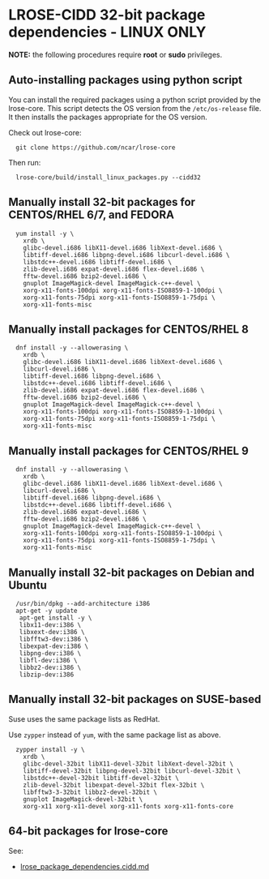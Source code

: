 # LROSE-CIDD 32-bit package dependencies - LINUX ONLY

**NOTE:** the following procedures require **root** or **sudo** privileges.

## Auto-installing packages using python script

You can install the required packages using a python script provided by the lrose-core.
This script detects the OS version from the ```/etc/os-release``` file.
It then installs the packages appropriate for the OS version.

Check out lrose-core:

```
  git clone https://github.com/ncar/lrose-core
```

Then run:

```
  lrose-core/build/install_linux_packages.py --cidd32
```

## Manually install 32-bit packages for CENTOS/RHEL 6/7, and FEDORA

```
  yum install -y \
    xrdb \
    glibc-devel.i686 libX11-devel.i686 libXext-devel.i686 \
    libtiff-devel.i686 libpng-devel.i686 libcurl-devel.i686 \
    libstdc++-devel.i686 libtiff-devel.i686 \
    zlib-devel.i686 expat-devel.i686 flex-devel.i686 \
    fftw-devel.i686 bzip2-devel.i686 \
    gnuplot ImageMagick-devel ImageMagick-c++-devel \
    xorg-x11-fonts-100dpi xorg-x11-fonts-ISO8859-1-100dpi \
    xorg-x11-fonts-75dpi xorg-x11-fonts-ISO8859-1-75dpi \
    xorg-x11-fonts-misc
```

## Manually install packages for CENTOS/RHEL 8

```
  dnf install -y --allowerasing \
    xrdb \
    glibc-devel.i686 libX11-devel.i686 libXext-devel.i686 \
    libcurl-devel.i686 \
    libtiff-devel.i686 libpng-devel.i686 \
    libstdc++-devel.i686 libtiff-devel.i686 \
    zlib-devel.i686 expat-devel.i686 flex-devel.i686 \
    fftw-devel.i686 bzip2-devel.i686 \
    gnuplot ImageMagick-devel ImageMagick-c++-devel \
    xorg-x11-fonts-100dpi xorg-x11-fonts-ISO8859-1-100dpi \
    xorg-x11-fonts-75dpi xorg-x11-fonts-ISO8859-1-75dpi \
    xorg-x11-fonts-misc
```

## Manually install packages for CENTOS/RHEL 9

```
  dnf install -y --allowerasing \
    xrdb \
    glibc-devel.i686 libX11-devel.i686 libXext-devel.i686 \
    libcurl-devel.i686 \
    libtiff-devel.i686 libpng-devel.i686 \
    libstdc++-devel.i686 libtiff-devel.i686 \
    zlib-devel.i686 expat-devel.i686 \
    fftw-devel.i686 bzip2-devel.i686 \
    gnuplot ImageMagick-devel ImageMagick-c++-devel \
    xorg-x11-fonts-100dpi xorg-x11-fonts-ISO8859-1-100dpi \
    xorg-x11-fonts-75dpi xorg-x11-fonts-ISO8859-1-75dpi \
    xorg-x11-fonts-misc
```

## Manually install 32-bit packages on Debian and Ubuntu

```
  /usr/bin/dpkg --add-architecture i386
  apt-get -y update
   apt-get install -y \
   libx11-dev:i386 \
   libxext-dev:i386 \
   libfftw3-dev:i386 \
   libexpat-dev:i386 \
   libpng-dev:i386 \
   libfl-dev:i386 \
   libbz2-dev:i386 \
   libzip-dev:i386
```

## Manually install 32-bit packages on SUSE-based

Suse uses the same package lists as RedHat.

Use ```zypper``` instead of ```yum```, with the same package list as above.

```
  zypper install -y \
    xrdb \
    glibc-devel-32bit libX11-devel-32bit libXext-devel-32bit \
    libtiff-devel-32bit libpng-devel-32bit libcurl-devel-32bit \
    libstdc++-devel-32bit libtiff-devel-32bit \
    zlib-devel-32bit libexpat-devel-32bit flex-32bit \
    libfftw3-3-32bit libbz2-devel-32bit \
    gnuplot ImageMagick-devel-32bit \
    xorg-x11 xorg-x11-devel xorg-x11-fonts xorg-x11-fonts-core
```

## 64-bit packages for lrose-core

See:

* [lrose_package_dependencies.cidd.md](./lrose_package_dependencies.md)

